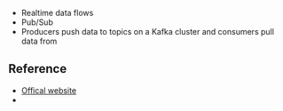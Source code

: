 
- Realtime data flows
- Pub/Sub
- Producers push data to topics on a Kafka cluster and consumers pull data from 


## Reference 

- [Offical website](https://kafka.apache.org/)
- 
